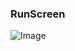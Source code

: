 ### RunScreen

![Image](https://github.com/user-attachments/assets/fa39635b-fd4a-4706-a7b5-7a051bf1fffb)
